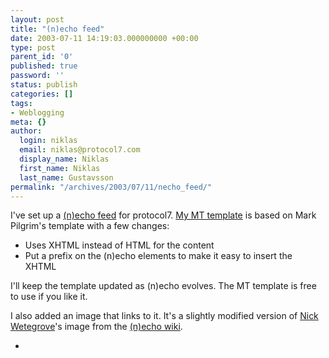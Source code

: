 ```yaml
---
layout: post
title: "(n)echo feed"
date: 2003-07-11 14:19:03.000000000 +00:00
type: post
parent_id: '0'
published: true
password: ''
status: publish
categories: []
tags:
- Weblogging
meta: {}
author:
  login: niklas
  email: niklas@protocol7.com
  display_name: Niklas
  first_name: Niklas
  last_name: Gustavsson
permalink: "/archives/2003/07/11/necho_feed/"
---
```

I've set up a [(n)echo feed](http://www.protocol7.com/necho.xml) for protocol7. [My MT template](http://protocol7.com/mttemplates/necho.txt) is based on Mark Pilgrim's template with a few changes:

- Uses XHTML instead of HTML for the content
- Put a prefix on the (n)echo elements to make it easy to insert the XHTML

I'll keep the template updated as (n)echo evolves. The MT template is free to use if you like it.

I also added an image that links to it. It's a slightly modified version of [Nick Wetegrove](http://spilled.net/)'s image from the [(n)echo wiki](http://intertwingly.net/wiki/pie/EchoEnabled?action=highlight&value=button).  
<!--more-->

- 
